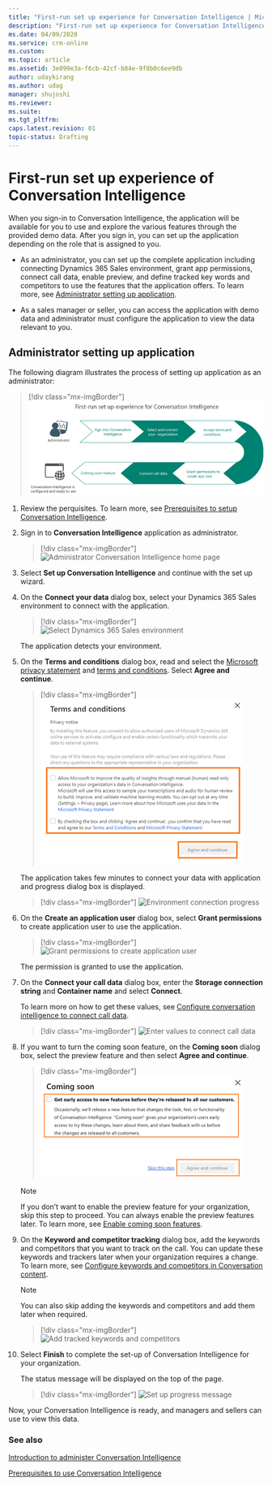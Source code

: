 ```yaml
---
title: "First-run set up experience for Conversation Intelligence | MicrosoftDocs"
description: "First-run set up experience for Conversation Intelligence"
ms.date: 04/09/2020
ms.service: crm-online
ms.custom: 
ms.topic: article
ms.assetid: 3e099e3a-f6cb-42cf-b84e-9f8b0c6ee9db
author: udaykirang
ms.author: udag
manager: shujoshi
ms.reviewer: 
ms.suite: 
ms.tgt_pltfrm: 
caps.latest.revision: 01
topic-status: Drafting
---
```


# First-run set up experience of Conversation Intelligence

When you sign-in to Conversation Intelligence, the application will be available for you to use and explore the various features through the provided demo data.
After you sign in, you can set up the application depending on the role that is assigned to you.

-	As an administrator, you can set up the complete application including connecting Dynamics 365 Sales environment, grant app permissions, connect call data, enable preview, and define tracked key words and competitors to use the features that the application offers. To learn more, see [Administrator setting up application](#administrator-setting-up-application).

-	As a sales manager or seller, you can access the application with demo data and administrator must configure the application to view the data relevant to you.

## Administrator setting up application

The following diagram illustrates the process of setting up application as an administrator:

> [!div class="mx-imgBorder"]
> ![Process of setting up Conversation Intelligence through different user roles](media/si-app-fre-admin-endusers.png "Process of setting up Conversation Intelligence through different user roles")

1.	Review the perquisites. To learn more, see [Prerequisites to setup Conversation Intelligence](prereq-sales-insights-app.md).

2.	Sign in to **Conversation Intelligence** application as administrator.

    > [!div class="mx-imgBorder"]
    > ![Administrator Conversation Intelligence home page](media/si-app-admin-home-page-admin-signin.png "Administrator Conversation Intelligence home page")
 
3.	Select **Set up Conversation Intelligence** and continue with the set up wizard. 

4.	On the **Connect your data** dialog box, select your Dynamics 365 Sales environment to connect with the application.

    > [!div class="mx-imgBorder"]
    > ![Select Dynamics 365 Sales environment](media/si-app-admin-connect-d365-organization.png "Select Dynamics 365 Sales environment")
  
    The application detects your environment.

5.	On the **Terms and conditions** dialog box, read and select the [Microsoft privacy statement](https://privacy.microsoft.com/privacystatement) and [terms and conditions](https://www.microsoft.com/licensing/product-licensing/products). Select **Agree and continue**.

    > [!div class="mx-imgBorder"]
    > ![Accept terms and conditions](media/si-app-admin-accept-tandc.png "Accept terms and conditions")
 
    The application takes few minutes to connect your data with application and progress dialog box is displayed.
 
    > [!div class="mx-imgBorder"]
    > ![Environment connection progress](media/si-app-admin-connection-progress-d365-org.png "Environment connection progress")
  
6.	On the **Create an application user** dialog box, select **Grant permissions** to create application user to use the application.

    > [!div class="mx-imgBorder"]
    > ![Grant permissions to create application user](media/si-app-admin-grant-permission-create-app-user.png "Grant permissions to create application user")
 
    The permission is granted to use the application.

7.	On the **Connect your call data** dialog box, enter the **Storage connection string** and **Container name** and select **Connect**.
    
    To learn more on how to get these values, see [Configure conversation intelligence to connect call data](configure-conversation-intelligence-call-data.md).

    > [!div class="mx-imgBorder"]
    > ![Enter values to connect call data](media/si-app-admin-connect-call-data.png "Enter values to connect call data")
 
8.	If you want to turn the coming soon feature, on the **Coming soon** dialog box, select the preview feature and then select **Agree and continue**.

    > [!div class="mx-imgBorder"]
    > ![Turn on preview feature](media/si-app-admin-enable-preview-feature.png "Turn on preview feature")
 
    > [!NOTE]
    > If you don’t want to enable the preview feature for your organization, skip this step to proceed. You can always enable the preview features later. To learn more, see [Enable coming soon features](enable-preview-features-sales-insights-app.md).

9.	On the **Keyword and competitor tracking** dialog box, add the keywords and competitors that you want to track on the call. You can update these keywords and trackers later when your organization requires a change. To learn more, see [Configure keywords and competitors in Conversation content](configure-keywords-competitors.md).

    > [!NOTE]
    > You can also skip adding the keywords and competitors and add them later when required.

    > [!div class="mx-imgBorder"]
    > ![Add tracked keywords and competitors](media/si-app-admin-keywords-and-competitor-tracking.png "Add tracked keywords and competitors")
 
10.	Select **Finish** to complete the set-up of Conversation Intelligence for your organization.

    The status message will be displayed on the top of the page.

    > [!div class="mx-imgBorder"]
    > ![Set up progress message](media/si-app-admin-status-message-set-up.png "Set up progress message")
  
Now, your Conversation Intelligence is ready, and managers and sellers can use to view this data.

### See also

[Introduction to administer Conversation Intelligence](intro-admin-guide-sales-insights.md#administer-conversation-intelligence)

[Prerequisites to use Conversation Intelligence](prereq-sales-insights-app.md)